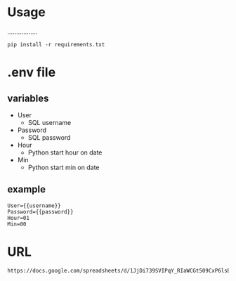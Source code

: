 # Usage
.................
```shell=
pip install -r requirements.txt
```

# .env file
## variables
- User
    - SQL username
- Password
    - SQL password
- Hour
    - Python start hour on date
- Min
    - Python start min on date

## example
```
User={{username}}
Password={{password}}
Hour=01
Min=00
```

# URL
```
https://docs.google.com/spreadsheets/d/1JjDi739SVIPqY_RIaWCGt509CxP6lsB0pjIcx3mQavQ/edit#gid=1915021530
```
